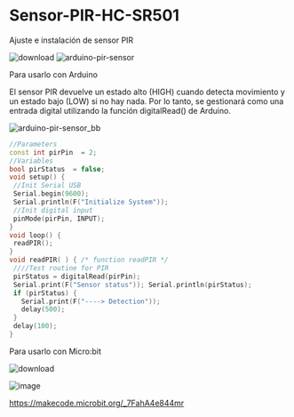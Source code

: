 # Sensor-PIR-HC-SR501
Ajuste e instalación de sensor PIR



![download](https://user-images.githubusercontent.com/80070044/169893728-7b3e8fe6-2eae-4be4-9123-a3f4f7899854.jpg)
![arduino-pir-sensor](https://user-images.githubusercontent.com/80070044/169893745-f31b05b9-d4ae-4385-a213-03cfb9658507.png)



Para usarlo con Arduino

El sensor PIR devuelve un estado alto (HIGH) cuando detecta movimiento y un estado bajo (LOW) si no hay nada. Por lo tanto, se gestionará como una entrada digital utilizando la función digitalRead() de Arduino.


![arduino-pir-sensor_bb](https://user-images.githubusercontent.com/80070044/169893901-11a8c1ad-0e6b-483f-8561-fe237be8563d.png)

```C++
//Parameters
const int pirPin  = 2;
//Variables
bool pirStatus  = false;
void setup() {
 //Init Serial USB
 Serial.begin(9600);
 Serial.println(F("Initialize System"));
 //Init digital input
 pinMode(pirPin, INPUT);
}
void loop() {
 readPIR();
}
void readPIR( ) { /* function readPIR */
 ////Test routine for PIR
 pirStatus = digitalRead(pirPin);
 Serial.print(F("Sensor status")); Serial.println(pirStatus);
 if (pirStatus) {
   Serial.print(F("----> Detection"));
   delay(500);
 }
 delay(100);
}


```




Para usarlo con Micro:bit

![download](https://user-images.githubusercontent.com/80070044/169893992-a9c474e0-6fb9-4b1f-af8d-d68dc4bb7a2c.jpg)

![image](https://user-images.githubusercontent.com/80070044/169895984-ba507e06-fa0e-4c48-8273-f33ac6cdfb60.png)

https://makecode.microbit.org/_7FahA4e844mr

